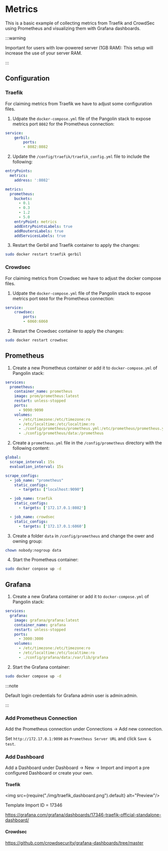 # Metrics

This is a basic example of collecting metrics from Traefik and CrowdSec using Prometheus and visualizing them with Grafana dashboards. 

:::warning

Important for users with low-powered server (1GB RAM):
This setup will increase the use of your server RAM.

:::

## Configuration

### Traefik

For claiming metrics from Traefik we have to adjust some configuration files.

1. Udpate the `docker-compose.yml` file of the Pangolin stack to expose metrics port `8082` for the Prometheus connection:

```yaml
service:
    gerbil:
        ports:
        - 8082:8082
```

2. Update the `/config/traefik/traefik_config.yml` file to include the following:

```yaml
entryPoints:
  metrics:
    address: ':8082'

metrics:
  prometheus:
    buckets:
      - 0.1
      - 0.3
      - 1.2
      - 5.0
    entryPoint: metrics
    addEntryPointsLabels: true
    addRoutersLabels: true
    addServicesLabels: true
```

3. Restart the Gerbil and Traefik container to apply the changes:

```bash
sudo docker restart traefik gerbil
```

### Crowdsec

For claiming metrics from Crowdsec we have to adjust the docker compose files.

1. Udpate the `docker-compose.yml` file of the Pangolin stack to expose metrics port `6060` for the Prometheus connection:

```yaml
service:
    crowdsec:
        ports:
        - 6060:6060
```

2. Restart the Crowdsec container to apply the changes:

```bash
sudo docker restart crowdsec
```

## Prometheus

1. Create a new Prometheus container or add it to `docker-compose.yml` of Pangolin stack:

```yaml
services:
  prometheus:
    container_name: prometheus
    image: prom/prometheus:latest
    restart: unless-stopped
    ports:
      - 9090:9090
    volumes:
      - /etc/timezone:/etc/timezone:ro
      - /etc/localtime:/etc/localtime:ro
      - ./config/prometheus/prometheus.yml:/etc/prometheus/prometheus.yml
      - ./config/prometheus/data:/prometheus
```

2. Create a `prometheus.yml` file in the `/config/prometheus` directory with the following content:

```yaml
global:
  scrape_interval: 15s 
  evaluation_interval: 15s 

scrape_configs:
  - job_name: "prometheus"
    static_configs:
      - targets: ["localhost:9090"]

  - job_name: traefik
    static_configs:
      - targets: ['172.17.0.1:8082']

  - job_name: crowdsec
    static_configs:
      - targets: ['172.17.0.1:6060']
```

3. Create a folder `data` in `/config/prometheus` and change the ower and owning group:

```bash
chown nobody:nogroup data
```

4. Start the Prometheus container:

```bash
sudo docker conpose up -d
```

## Grafana

1. Create a new Grafana container or add it to `docker-compose.yml` of Pangolin stack:

```yaml
services:
  grafana:
    image: grafana/grafana:latest
    container_name: grafana
    restart: unless-stopped
    ports:
      - 3000:3000
    volumes:
      - /etc/timezone:/etc/timezone:ro
      - /etc/localtime:/etc/localtime:ro
      - ./config/grafana/data:/var/lib/grafana
```

2. Start the Grafana container:

```bash
sudo docker compose up -d
```

:::note

Default login credentials for Grafana admin user is admin:admin.

:::

### Add Prometheus Connection

Add the Prometheus connection under Connections -> Add new connection.

Set `http://172.17.0.1:9090` as `Prometheus Server URL` and click `Save & test`.

### Add Dashboard

Add a Dashboard under Dashboard -> New -> Import and import a pre configured Dashboard or create your own.

#### Traefik

<img src={require("./img/traefik_dashboard.png").default} alt="Preview"/>

Template Import ID = 17346

https://grafana.com/grafana/dashboards/17346-traefik-official-standalone-dashboard/

#### Crowdsec

https://github.com/crowdsecurity/grafana-dashboards/tree/master
